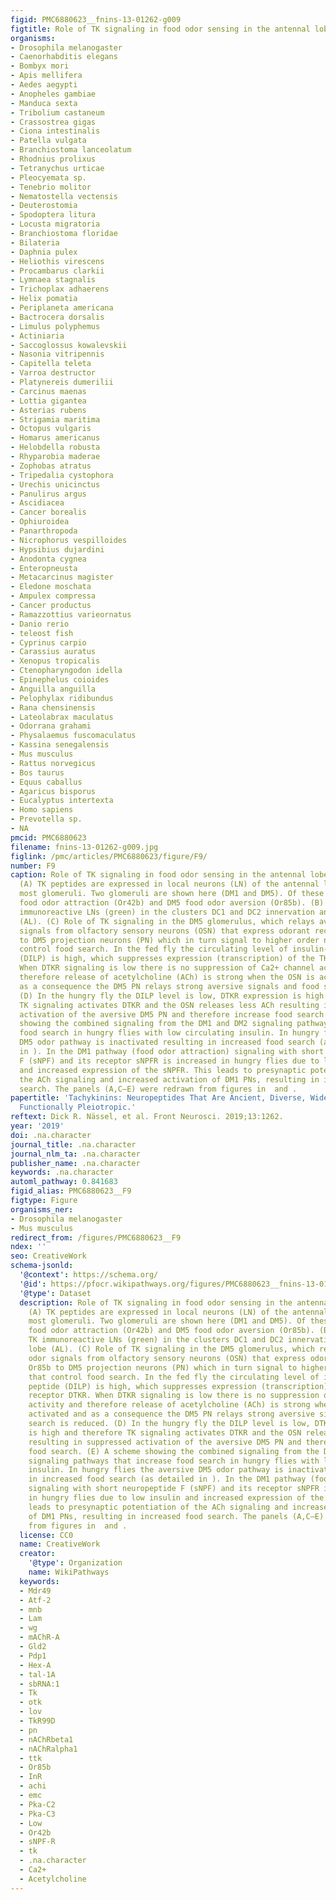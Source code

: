 ```yaml
---
figid: PMC6880623__fnins-13-01262-g009
figtitle: Role of TK signaling in food odor sensing in the antennal lobe of Drosophila
organisms:
- Drosophila melanogaster
- Caenorhabditis elegans
- Bombyx mori
- Apis mellifera
- Aedes aegypti
- Anopheles gambiae
- Manduca sexta
- Tribolium castaneum
- Crassostrea gigas
- Ciona intestinalis
- Patella vulgata
- Branchiostoma lanceolatum
- Rhodnius prolixus
- Tetranychus urticae
- Pleocyemata sp.
- Tenebrio molitor
- Nematostella vectensis
- Deuterostomia
- Spodoptera litura
- Locusta migratoria
- Branchiostoma floridae
- Bilateria
- Daphnia pulex
- Heliothis virescens
- Procambarus clarkii
- Lymnaea stagnalis
- Trichoplax adhaerens
- Helix pomatia
- Periplaneta americana
- Bactrocera dorsalis
- Limulus polyphemus
- Actiniaria
- Saccoglossus kowalevskii
- Nasonia vitripennis
- Capitella teleta
- Varroa destructor
- Platynereis dumerilii
- Carcinus maenas
- Lottia gigantea
- Asterias rubens
- Strigamia maritima
- Octopus vulgaris
- Homarus americanus
- Helobdella robusta
- Rhyparobia maderae
- Zophobas atratus
- Tripedalia cystophora
- Urechis unicinctus
- Panulirus argus
- Ascidiacea
- Cancer borealis
- Ophiuroidea
- Panarthropoda
- Nicrophorus vespilloides
- Hypsibius dujardini
- Anodonta cygnea
- Enteropneusta
- Metacarcinus magister
- Eledone moschata
- Ampulex compressa
- Cancer productus
- Ramazzottius varieornatus
- Danio rerio
- teleost fish
- Cyprinus carpio
- Carassius auratus
- Xenopus tropicalis
- Ctenopharyngodon idella
- Epinephelus coioides
- Anguilla anguilla
- Pelophylax ridibundus
- Rana chensinensis
- Lateolabrax maculatus
- Odorrana grahami
- Physalaemus fuscomaculatus
- Kassina senegalensis
- Mus musculus
- Rattus norvegicus
- Bos taurus
- Equus caballus
- Agaricus bisporus
- Eucalyptus intertexta
- Homo sapiens
- Prevotella sp.
- NA
pmcid: PMC6880623
filename: fnins-13-01262-g009.jpg
figlink: /pmc/articles/PMC6880623/figure/F9/
number: F9
caption: Role of TK signaling in food odor sensing in the antennal lobe of Drosophila.
  (A) TK peptides are expressed in local neurons (LN) of the antennal lobe and innervate
  most glomeruli. Two glomeruli are shown here (DM1 and DM5). Of these DM1 is mediating
  food odor attraction (Or42b) and DM5 food odor aversion (Or85b). (B) Image of TK
  immunoreactive LNs (green) in the clusters DC1 and DC2 innervation antennal lobe
  (AL). (C) Role of TK signaling in the DM5 glomerulus, which relays aversive odor
  signals from olfactory sensory neurons (OSN) that express odorant receptors Or85b
  to DM5 projection neurons (PN) which in turn signal to higher order neurons that
  control food search. In the fed fly the circulating level of insulin-like peptide
  (DILP) is high, which suppresses expression (transcription) of the TK receptor DTKR.
  When DTKR signaling is low there is no suppression of Ca2+ channel activity and
  therefore release of acetylcholine (ACh) is strong when the OSN is activated and
  as a consequence the DM5 PN relays strong aversive signals and food search is reduced.
  (D) In the hungry fly the DILP level is low, DTKR expression is high and therefore
  TK signaling activates DTKR and the OSN releases less ACh resulting in suppressed
  activation of the aversive DM5 PN and therefore increase food search. (E) A scheme
  showing the combined signaling from the DM1 and DM2 signaling pathways that increase
  food search in hungry flies with low circulating insulin. In hungry flies the aversive
  DM5 odor pathway is inactivated resulting in increased food search (as detailed
  in ). In the DM1 pathway (food odor attraction) signaling with short neuropeptide
  F (sNPF) and its receptor sNPFR is increased in hungry flies due to low insulin
  and increased expression of the sNPFR. This leads to presynaptic potentiation of
  the ACh signaling and increased activation of DM1 PNs, resulting in increased food
  search. The panels (A,C–E) were redrawn from figures in  and .
papertitle: 'Tachykinins: Neuropeptides That Are Ancient, Diverse, Widespread and
  Functionally Pleiotropic.'
reftext: Dick R. Nässel, et al. Front Neurosci. 2019;13:1262.
year: '2019'
doi: .na.character
journal_title: .na.character
journal_nlm_ta: .na.character
publisher_name: .na.character
keywords: .na.character
automl_pathway: 0.841683
figid_alias: PMC6880623__F9
figtype: Figure
organisms_ner:
- Drosophila melanogaster
- Mus musculus
redirect_from: /figures/PMC6880623__F9
ndex: ''
seo: CreativeWork
schema-jsonld:
  '@context': https://schema.org/
  '@id': https://pfocr.wikipathways.org/figures/PMC6880623__fnins-13-01262-g009.html
  '@type': Dataset
  description: Role of TK signaling in food odor sensing in the antennal lobe of Drosophila.
    (A) TK peptides are expressed in local neurons (LN) of the antennal lobe and innervate
    most glomeruli. Two glomeruli are shown here (DM1 and DM5). Of these DM1 is mediating
    food odor attraction (Or42b) and DM5 food odor aversion (Or85b). (B) Image of
    TK immunoreactive LNs (green) in the clusters DC1 and DC2 innervation antennal
    lobe (AL). (C) Role of TK signaling in the DM5 glomerulus, which relays aversive
    odor signals from olfactory sensory neurons (OSN) that express odorant receptors
    Or85b to DM5 projection neurons (PN) which in turn signal to higher order neurons
    that control food search. In the fed fly the circulating level of insulin-like
    peptide (DILP) is high, which suppresses expression (transcription) of the TK
    receptor DTKR. When DTKR signaling is low there is no suppression of Ca2+ channel
    activity and therefore release of acetylcholine (ACh) is strong when the OSN is
    activated and as a consequence the DM5 PN relays strong aversive signals and food
    search is reduced. (D) In the hungry fly the DILP level is low, DTKR expression
    is high and therefore TK signaling activates DTKR and the OSN releases less ACh
    resulting in suppressed activation of the aversive DM5 PN and therefore increase
    food search. (E) A scheme showing the combined signaling from the DM1 and DM2
    signaling pathways that increase food search in hungry flies with low circulating
    insulin. In hungry flies the aversive DM5 odor pathway is inactivated resulting
    in increased food search (as detailed in ). In the DM1 pathway (food odor attraction)
    signaling with short neuropeptide F (sNPF) and its receptor sNPFR is increased
    in hungry flies due to low insulin and increased expression of the sNPFR. This
    leads to presynaptic potentiation of the ACh signaling and increased activation
    of DM1 PNs, resulting in increased food search. The panels (A,C–E) were redrawn
    from figures in  and .
  license: CC0
  name: CreativeWork
  creator:
    '@type': Organization
    name: WikiPathways
  keywords:
  - Mdr49
  - Atf-2
  - mnb
  - Lam
  - wg
  - mAChR-A
  - Gld2
  - Pdp1
  - Hex-A
  - tal-1A
  - sbRNA:1
  - Tk
  - otk
  - lov
  - TkR99D
  - pn
  - nAChRbeta1
  - nAChRalpha1
  - ttk
  - Or85b
  - InR
  - achi
  - emc
  - Pka-C2
  - Pka-C3
  - Low
  - Or42b
  - sNPF-R
  - tk
  - .na.character
  - Ca2+
  - Acetylcholine
---
```

